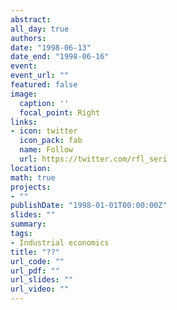 ```yaml
---
abstract:
all_day: true
authors:
date: "1998-06-13"
date_end: "1998-06-16"
event:
event_url: ""
featured: false
image:
  caption: ''
  focal_point: Right
links:
- icon: twitter
  icon_pack: fab
  name: Follow
  url: https://twitter.com/rfl_seri
location:
math: true
projects:
- ""
publishDate: "1998-01-01T00:00:00Z"
slides: ""
summary:
tags:
- Industrial economics
title: "??"
url_code: ""
url_pdf: ""
url_slides: ""
url_video: ""
---
```

